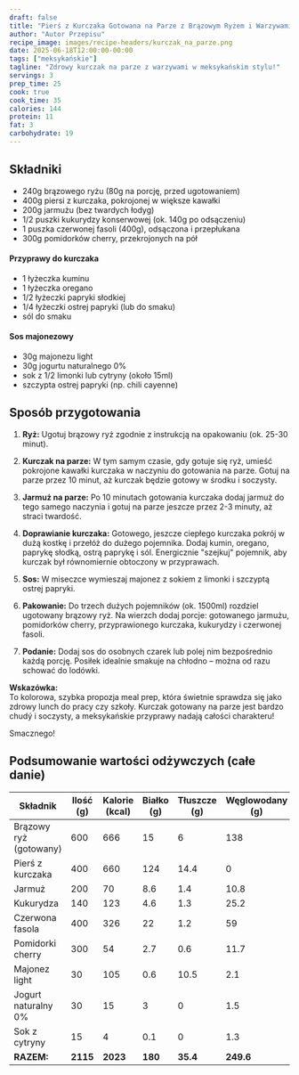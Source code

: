 ```yaml
---
draft: false
title: "Pierś z Kurczaka Gotowana na Parze z Brązowym Ryżem i Warzywami (Meksykański Twist)"
author: "Autor Przepisu"
recipe_image: images/recipe-headers/kurczak_na_parze.png
date: 2025-06-18T12:00:00-00:00
tags: ["meksykańskie"]
tagline: "Zdrowy kurczak na parze z warzywami w meksykańskim stylu!"
servings: 3
prep_time: 25
cook: true
cook_time: 35
calories: 144
protein: 11
fat: 3
carbohydrate: 19
---
```


## Składniki
- 240g brązowego ryżu (80g na porcję, przed ugotowaniem)
- 400g piersi z kurczaka, pokrojonej w większe kawałki
- 200g jarmużu (bez twardych łodyg)
- 1/2 puszki kukurydzy konserwowej (ok. 140g po odsączeniu)
- 1 puszka czerwonej fasoli (400g), odsączona i przepłukana
- 300g pomidorków cherry, przekrojonych na pół

#### Przyprawy do kurczaka
- 1 łyżeczka kuminu
- 1 łyżeczka oregano
- 1/2 łyżeczki papryki słodkiej
- 1/4 łyżeczki ostrej papryki (lub do smaku)
- sól do smaku

#### Sos majonezowy
- 30g majonezu light
- 30g jogurtu naturalnego 0%
- sok z 1/2 limonki lub cytryny (około 15ml)
- szczypta ostrej papryki (np. chili cayenne)

## Sposób przygotowania
1. **Ryż:** Ugotuj brązowy ryż zgodnie z instrukcją na opakowaniu (ok. 25-30 minut).

2. **Kurczak na parze:** W tym samym czasie, gdy gotuje się ryż, umieść pokrojone kawałki kurczaka w naczyniu do gotowania na parze. Gotuj na parze przez 10 minut, aż kurczak będzie gotowy w środku i soczysty.

3. **Jarmuż na parze:** Po 10 minutach gotowania kurczaka dodaj jarmuż do tego samego naczynia i gotuj na parze jeszcze przez 2-3 minuty, aż straci twardość.

4. **Doprawianie kurczaka:** Gotowego, jeszcze ciepłego kurczaka pokrój w dużą kostkę i przełóż do dużego pojemnika. Dodaj kumin, oregano, paprykę słodką, ostrą paprykę i sól. Energicznie "szejkuj" pojemnik, aby kurczak był równomiernie obtoczony w przyprawach.

5. **Sos:** W miseczce wymieszaj majonez z sokiem z limonki i szczyptą ostrej papryki.

6. **Pakowanie:** Do trzech dużych pojemników (ok. 1500ml) rozdziel ugotowany brązowy ryż. Na wierzch dodaj porcje: gotowanego jarmużu, pomidorków cherry, przyprawionego kurczaka, kukurydzy i czerwonej fasoli.

7. **Podanie:** Dodaj sos do osobnych czarek lub polej nim bezpośrednio każdą porcję. Posiłek idealnie smakuje na chłodno – można od razu schować do lodówki.

**Wskazówka:**  
To kolorowa, szybka propozja meal prep, która świetnie sprawdza się jako zdrowy lunch do pracy czy szkoły. Kurczak gotowany na parze jest bardzo chudý i soczysty, a meksykańskie przyprawy nadają całości charakteru!

Smacznego!

## Podsumowanie wartości odżywczych (całe danie)

| Składnik              | Ilość (g) | Kalorie (kcal) | Białko (g) | Tłuszcze (g) | Węglowodany (g) |
|-----------------------|-----------|----------------|------------|--------------|-----------------|
| Brązowy ryż (gotowany)| 600       | 666            | 15         | 6            | 138             |
| Pierś z kurczaka      | 400       | 660            | 124        | 14.4         | 0               |
| Jarmuż                | 200       | 70             | 8.6        | 1.4          | 10.8            |
| Kukurydza             | 140       | 123            | 4.6        | 1.3          | 25.2            |
| Czerwona fasola       | 400       | 326            | 22         | 1.2          | 59              |
| Pomidorki cherry      | 300       | 54             | 2.7        | 0.6          | 11.7            |
| Majonez light         | 30        | 105            | 0.6        | 10.5         | 2.1             |
| Jogurt naturalny 0%   | 30        | 15             | 3          | 0            | 1.5             |
| Sok z cytryny         | 15        | 4              | 0.1        | 0            | 1.3             |
| **RAZEM:**            | **2115**  | **2023**       | **180**    | **35.4**     | **249.6**       |